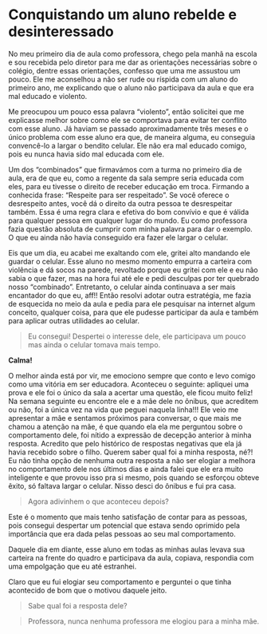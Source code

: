 # Conquistando um aluno rebelde e desinteressado


No meu primeiro dia de aula como professora, chego pela manhã na escola e sou recebida pelo diretor para me dar as orientações necessárias sobre o colégio, dentre essas orientações, confesso que uma me assustou um pouco. Ele me aconselhou a não ser rude ou ríspida com um aluno do primeiro ano, me explicando que o aluno não participava da aula e que era mal educado e violento.

Me preocupou um pouco essa palavra “violento”, então solicitei que me explicasse melhor sobre como ele se comportava para evitar ter conflito com esse aluno. 
Já haviam se passado aproximadamente três meses e o único problema com esse aluno era que, de maneira alguma, eu conseguia convencê-lo a largar o bendito celular. Ele não era mal educado comigo, pois eu nunca havia sido mal educada com ele. 

Um dos “combinados” que firmavámos com a turma no primeiro dia de aula, era de que eu, como a regente da sala sempre seria educada com eles, para eu tivesse o direito de receber educação em troca. 
Firmando a conhecida frase: “Respeite para ser respeitado”.
Se você oferece o desrespeito antes, você dá o direito da outra pessoa te desrespeitar também. Essa é uma regra clara e efetiva do bom convívio e que é válida para qualquer pessoa em qualquer lugar do mundo. Eu como professora fazia questão absoluta de cumprir com minha palavra para dar o exemplo. 
O que eu ainda não havia conseguido era fazer ele largar o celular.

Eis que um dia, eu acabei me exaltando com ele, gritei alto mandando ele guardar o celular. 
Esse aluno no mesmo momento empurra a carteira com violência e dá socos na parede, revoltado porque eu gritei com ele e eu não sabia o que fazer, mas na hora fui até ele e pedi desculpas por ter quebrado nosso “combinado”.
Entretanto, o celular ainda continuava a ser mais encantador do que eu, aff!! 
Então resolvi adotar outra estratégia, me fazia de esquecida no meio da aula e pedia para ele pesquisar na internet algum conceito, qualquer coisa, para que ele pudesse participar da aula e também para aplicar outras utilidades ao celular. 

> Eu consegui! Despertei o interesse dele, ele participava um pouco mas ainda o celular tomava mais tempo. 

**Calma!** 

O melhor ainda está por vir, me emociono sempre que conto e levo comigo como uma vitória em ser educadora. 
    Aconteceu o seguinte: apliquei uma prova e ele foi o único da sala a acertar uma questão, ele ficou muito feliz!
    Na semana seguinte eu encontre ele e a mãe dele no ônibus, que acreditem ou não, foi a única vez na vida que peguei naquela linha!!! 
    Ele veio me apresentar a mãe e sentamos próximos para conversar, o que mais me chamou a atenção na mãe, é que quando ela ela me perguntou sobre o comportamento dele, foi nítido a expressão de decepção anterior à minha resposta. Acredito que pelo histórico de respostas negativas que ela já havia recebido sobre o filho. 
    Querem saber qual foi a minha resposta, né?! 
    Eu não tinha opção de nenhuma outra resposta a não ser elogiar a melhora no comportamento dele nos últimos dias e ainda falei que ele era muito inteligente e que provou isso pra si mesmo, pois quando se esforçou obteve êxito, só faltava largar o celular. Nisso desci do ônibus e fui pra casa. 

> Agora adivinhem o que aconteceu depois? 

Este é o momento que mais tenho satisfação de contar para as pessoas, pois consegui despertar um potencial que estava sendo oprimido pela importância que era dada pelas pessoas ao seu mal comportamento.

Daquele dia em diante, esse aluno em todas as minhas aulas levava sua carteira na frente do quadro e participava da aula, copiava, respondia com uma empolgação que eu até estranhei.

Claro que eu fui elogiar seu comportamento e perguntei o que tinha acontecido de bom que o motivou daquele jeito. 

> Sabe qual foi a resposta dele?

> Professora, nunca nenhuma professora me elogiou para a minha mãe.
